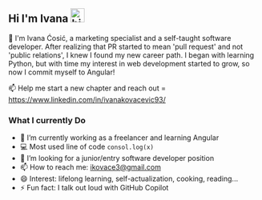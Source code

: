 ## Hi I'm Ivana <img src="https://user-images.githubusercontent.com/1303154/88677602-1635ba80-d120-11ea-84d8-d263ba5fc3c0.gif" width="28px" height="28px" alt="hi">

🚀 I'm Ivana Ćosić, a marketing specialist and a self-taught software developer. After realizing that PR started to mean 'pull request' and not 'public relations', I knew I found my new career path. I began with learning Python, but with time my interest in web development started to grow, so now I commit myself to Angular! 

:mailbox: Help me start a new chapter and reach out = https://www.linkedin.com/in/ivanakovacevic93/


### What I currently Do

- 🔭 I’m currently working as a freelancer and learning Angular
- :computer: Most used line of code `consol.log(x)`
- 🤔 I’m looking for a junior/entry software developer position
- 📫 How to reach me: ikovace3@gmail.com
- 😄 Interest: lifelong learning, self-actualization, cooking, reading...
- ⚡ Fun fact: I talk out loud with GitHub Copilot
